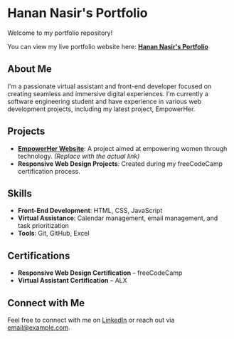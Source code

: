 # Hanan Nasir's Portfolio

Welcome to my portfolio repository! 

You can view my live portfolio website here: **[Hanan Nasir's Portfolio](https://hann2004.github.io/my_virtual_assistance_portfolio/)**

## About Me
I'm a passionate virtual assistant and front-end developer focused on creating seamless and immersive digital experiences. I’m currently a software engineering student and have experience in various web development projects, including my latest project, EmpowerHer.

## Projects
- **[EmpowerHer Website](https://github.com/hann2004/EmpowerHer)**: A project aimed at empowering women through technology. *(Replace with the actual link)*
- **Responsive Web Design Projects**: Created during my freeCodeCamp certification process.

## Skills
- **Front-End Development**: HTML, CSS, JavaScript
- **Virtual Assistance**: Calendar management, email management, and task prioritization
- **Tools**: Git, GitHub, Excel

## Certifications
- **Responsive Web Design Certification** – freeCodeCamp
- **Virtual Assistant Certification** – ALX

## Connect with Me
Feel free to connect with me on [LinkedIn](https://linkedin.com/in/hanan-nasir2014) or reach out via [email@example.com](hananniya1996@gmail.com).
